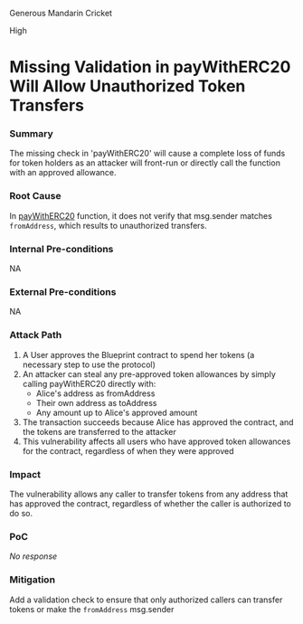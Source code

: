 Generous Mandarin Cricket

High

# Missing Validation in payWithERC20 Will Allow Unauthorized Token Transfers

### Summary

The missing check in 'payWithERC20' will cause a complete loss of funds for token holders as an attacker will front-run or directly call the function with an approved allowance.

### Root Cause

In [payWithERC20](https://github.com/sherlock-audit/2025-03-crestal-network/blob/27a3c28155702b3a68f29347efedffb048010e33/crestal-omni-contracts/src/Payment.sol#L25-L31) function, it does not verify that msg.sender matches `fromAddress`, which results to unauthorized transfers.

### Internal Pre-conditions

NA


### External Pre-conditions

NA

### Attack Path

1. A User approves the Blueprint contract to spend her tokens (a necessary step to use the protocol)
2. An attacker can steal any pre-approved token allowances by simply calling payWithERC20 directly with:
   - Alice's address as fromAddress
   - Their own address as toAddress
   - Any amount up to Alice's approved amount
3. The transaction succeeds because Alice has approved the contract, and the tokens are transferred to the attacker
4. This vulnerability affects all users who have approved token allowances for the contract, regardless of when they were approved

### Impact

The vulnerability allows any caller to transfer tokens from any address that has approved the contract, regardless of whether the caller is authorized to do so.

### PoC

_No response_

### Mitigation

Add a validation check to ensure that only authorized callers can transfer tokens or make the `fromAddress` msg.sender